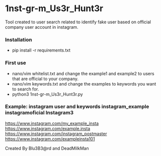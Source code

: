 # 1nst-gr-m_Us3r_Hunt3r

Tool created to user search related to identify fake user based on official company user account in instagram. 

### Installation

   - pip install -r requirements.txt

### First use 
   
   - nano/vim whitelist.txt and change the example1 and example2 to users that are official to your company.
   - nano/vim keywords.txt and change the examples to keywords you want to search for.
   - python3 1nst-gr-m_Us3r_Hunt3r.py


### Example: instagram user and keywords instagram_example instagramoficial Instagram3

https://www.instagram.com/my_example_insta
https://www.instagram.com/example.insta
https://www.instagram.com/instagram_postmaster
https://www.instagram.com/exampleinsta101


Created By Blu3B3@rd and DeadMilkMan
